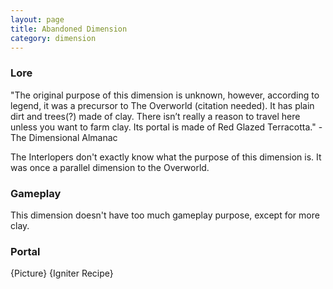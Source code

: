 ```yaml
---
layout: page
title: Abandoned Dimension
category: dimension
---
```


### Lore
"The original purpose of this dimension is unknown, however, according to legend, it was a precursor to The Overworld (citation needed). It has plain dirt and trees(?) made of clay. There isn’t really a reason to travel here unless you want to farm clay. Its portal is made of Red Glazed Terracotta." - The Dimensional Almanac

The Interlopers don't exactly know what the purpose of this dimension is. It was once a parallel dimension to the Overworld.
### Gameplay
This dimension doesn't have too much gameplay purpose, except for more clay.
### Portal
{Picture}
{Igniter Recipe}
